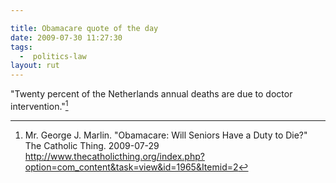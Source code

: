 ```yaml
---

title: Obamacare quote of the day
date: 2009-07-30 11:27:30
tags:
  -  politics-law
layout: rut
---
```


"Twenty percent of the Netherlands annual deaths are due to doctor intervention."[^200907301]

[^200907301]: Mr. George J. Marlin.  "Obamacare: Will Seniors Have a Duty to Die?" The Catholic Thing.  2009-07-29 <http://www.thecatholicthing.org/index.php?option=com_content&task=view&id=1965&Itemid=2>

